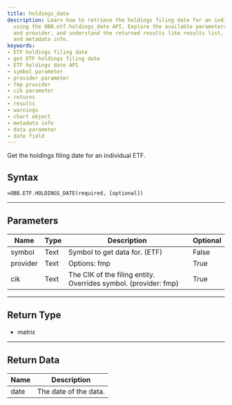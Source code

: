 ```yaml
---
title: holdings_date
description: Learn how to retrieve the holdings filing date for an individual ETF
  using the OBB.etf.holdings_date API. Explore the available parameters, such as symbol
  and provider, and understand the returned results like results list, chart object,
  and metadata info.
keywords: 
- ETF holdings filing date
- get ETF holdings filing date
- ETF holdings date API
- symbol parameter
- provider parameter
- fmp provider
- cik parameter
- returns
- results
- warnings
- chart object
- metadata info
- data parameter
- date field
---
```


<!-- markdownlint-disable MD041 -->

Get the holdings filing date for an individual ETF.

## Syntax

```excel wordwrap
=OBB.ETF.HOLDINGS_DATE(required, [optional])
```

---

## Parameters

| Name | Type | Description | Optional |
| ---- | ---- | ----------- | -------- |
| symbol | Text | Symbol to get data for. (ETF) | False |
| provider | Text | Options: fmp | True |
| cik | Text | The CIK of the filing entity. Overrides symbol. (provider: fmp) | True |

---

## Return Type

* matrix

---

## Return Data

| Name | Description |
| ---- | ----------- |
| date | The date of the data.  |
